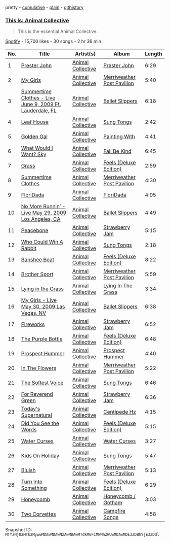 pretty - [cumulative](/playlists/cumulative/37i9dQZF1DX76V4s7Zffmt.md) - [plain](/playlists/plain/37i9dQZF1DX76V4s7Zffmt) - [githistory](https://github.githistory.xyz/mackorone/spotify-playlist-archive/blob/main/playlists/plain/37i9dQZF1DX76V4s7Zffmt)

### [This Is: Animal Collective](https://open.spotify.com/playlist/37i9dQZF1DX76V4s7Zffmt)

> This is the essential Animal Collective.

[Spotify](https://open.spotify.com/user/spotify) - 15,700 likes - 30 songs - 2 hr 36 min

| No. | Title | Artist(s) | Album | Length |
|---|---|---|---|---|
| 1 | [Prester John](https://open.spotify.com/track/5I1uNW4VfFTY0zrwzF0igS) | [Animal Collective](https://open.spotify.com/artist/4kwxTgCKMipBKhSnEstNKj) | [Prester John](https://open.spotify.com/album/7rf7oJpUPkn7XGEPvt3fKg) | 6:29 |
| 2 | [My Girls](https://open.spotify.com/track/1kn0qoZsAYz2IEOSmWGrvX) | [Animal Collective](https://open.spotify.com/artist/4kwxTgCKMipBKhSnEstNKj) | [Merriweather Post Pavilion](https://open.spotify.com/album/02vTLsOXcSItxqbLMCsaRo) | 5:40 |
| 3 | [Summertime Clothes \- Live June 9, 2009 Ft\. Lauderdale, FL](https://open.spotify.com/track/1sYDh94x2PodOmuPaCCMzZ) | [Animal Collective](https://open.spotify.com/artist/4kwxTgCKMipBKhSnEstNKj) | [Ballet Slippers](https://open.spotify.com/album/1gh1FCHJEfuOBT1QnFPsri) | 6:18 |
| 4 | [Leaf House](https://open.spotify.com/track/4kOZno4WP8u5ju8oXypNIs) | [Animal Collective](https://open.spotify.com/artist/4kwxTgCKMipBKhSnEstNKj) | [Sung Tongs](https://open.spotify.com/album/0FrfwJb3jl8KIQxNVuDPD4) | 2:42 |
| 5 | [Golden Gal](https://open.spotify.com/track/1LkQj60h7ZaRuy0BCeUe6a) | [Animal Collective](https://open.spotify.com/artist/4kwxTgCKMipBKhSnEstNKj) | [Painting With](https://open.spotify.com/album/04EajKw866bzJn3EW8HOdQ) | 4:41 |
| 6 | [What Would I Want? Sky](https://open.spotify.com/track/3OzBfEIRte9W7pUnrN64aL) | [Animal Collective](https://open.spotify.com/artist/4kwxTgCKMipBKhSnEstNKj) | [Fall Be Kind](https://open.spotify.com/album/0l7D5yO4LCAyQ5Q9QljOU2) | 6:45 |
| 7 | [Grass](https://open.spotify.com/track/3hXlxVGPNu0GZPmobg5aCH) | [Animal Collective](https://open.spotify.com/artist/4kwxTgCKMipBKhSnEstNKj) | [Feels \(Deluxe Edition\)](https://open.spotify.com/album/1gTrTy1I51VvlIM1WV66tJ) | 2:59 |
| 8 | [Summertime Clothes](https://open.spotify.com/track/6RphjcLJnv7ah1MV1rmvMb) | [Animal Collective](https://open.spotify.com/artist/4kwxTgCKMipBKhSnEstNKj) | [Merriweather Post Pavilion](https://open.spotify.com/album/02vTLsOXcSItxqbLMCsaRo) | 4:30 |
| 9 | [FloriDada](https://open.spotify.com/track/03nlNrkMdFewT8lgYOW1LS) | [Animal Collective](https://open.spotify.com/artist/4kwxTgCKMipBKhSnEstNKj) | [FloriDada](https://open.spotify.com/album/0eV7zHYmBfW2VIZzcZJejg) | 4:05 |
| 10 | [No More Runnin’ \- Live May 29, 2009 Los Angeles, CA](https://open.spotify.com/track/2uR66jmoVnKdrFsoxFlbnw) | [Animal Collective](https://open.spotify.com/artist/4kwxTgCKMipBKhSnEstNKj) | [Ballet Slippers](https://open.spotify.com/album/1gh1FCHJEfuOBT1QnFPsri) | 4:49 |
| 11 | [Peacebone](https://open.spotify.com/track/7lroJrVXsvkWQqlcxTmJMB) | [Animal Collective](https://open.spotify.com/artist/4kwxTgCKMipBKhSnEstNKj) | [Strawberry Jam](https://open.spotify.com/album/6ZbMOLJwdzaWQMTHr10ilO) | 5:15 |
| 12 | [Who Could Win A Rabbit](https://open.spotify.com/track/07C7VmWaDTgEpWXoRESZu8) | [Animal Collective](https://open.spotify.com/artist/4kwxTgCKMipBKhSnEstNKj) | [Sung Tongs](https://open.spotify.com/album/0FrfwJb3jl8KIQxNVuDPD4) | 2:18 |
| 13 | [Banshee Beat](https://open.spotify.com/track/3IQoG7Q9rBxysS8Vc8yhZz) | [Animal Collective](https://open.spotify.com/artist/4kwxTgCKMipBKhSnEstNKj) | [Feels \(Deluxe Edition\)](https://open.spotify.com/album/1gTrTy1I51VvlIM1WV66tJ) | 8:22 |
| 14 | [Brother Sport](https://open.spotify.com/track/1HB3s28T5bev3Uh7Q8Tyz0) | [Animal Collective](https://open.spotify.com/artist/4kwxTgCKMipBKhSnEstNKj) | [Merriweather Post Pavilion](https://open.spotify.com/album/02vTLsOXcSItxqbLMCsaRo) | 5:59 |
| 15 | [Lying in the Grass](https://open.spotify.com/track/6tLuT5NzzbwEJU1JagfXkv) | [Animal Collective](https://open.spotify.com/artist/4kwxTgCKMipBKhSnEstNKj) | [Lying In The Grass](https://open.spotify.com/album/6z6uVN3JLtSIavhYxeH1id) | 3:34 |
| 16 | [My Girls \- Live May 30, 2009 Las Vegas, NV](https://open.spotify.com/track/327f6jFcnSMXYVjtdVT3kX) | [Animal Collective](https://open.spotify.com/artist/4kwxTgCKMipBKhSnEstNKj) | [Ballet Slippers](https://open.spotify.com/album/1gh1FCHJEfuOBT1QnFPsri) | 6:38 |
| 17 | [Fireworks](https://open.spotify.com/track/2H4TcEGiPi1nbY7yY6dRLV) | [Animal Collective](https://open.spotify.com/artist/4kwxTgCKMipBKhSnEstNKj) | [Strawberry Jam](https://open.spotify.com/album/6ZbMOLJwdzaWQMTHr10ilO) | 6:52 |
| 18 | [The Purple Bottle](https://open.spotify.com/track/7eBCnTwZlfH8PmdJCSgabA) | [Animal Collective](https://open.spotify.com/artist/4kwxTgCKMipBKhSnEstNKj) | [Feels \(Deluxe Edition\)](https://open.spotify.com/album/1gTrTy1I51VvlIM1WV66tJ) | 6:48 |
| 19 | [Prospect Hummer](https://open.spotify.com/track/3wMeY0zgtt2KGsoHm4GHM3) | [Animal Collective](https://open.spotify.com/artist/4kwxTgCKMipBKhSnEstNKj) | [Prospect Hummer](https://open.spotify.com/album/7CSakKr2HPiYN8bPPWHwRN) | 4:40 |
| 20 | [In The Flowers](https://open.spotify.com/track/5xma8LVnmDCm0XwnB0ynkj) | [Animal Collective](https://open.spotify.com/artist/4kwxTgCKMipBKhSnEstNKj) | [Merriweather Post Pavilion](https://open.spotify.com/album/02vTLsOXcSItxqbLMCsaRo) | 5:22 |
| 21 | [The Softest Voice](https://open.spotify.com/track/2jdsSpnwnBM3GfjkmXWLno) | [Animal Collective](https://open.spotify.com/artist/4kwxTgCKMipBKhSnEstNKj) | [Sung Tongs](https://open.spotify.com/album/0FrfwJb3jl8KIQxNVuDPD4) | 6:46 |
| 22 | [For Reverend Green](https://open.spotify.com/track/5qptXywf9UYsuBJ8PtTEjQ) | [Animal Collective](https://open.spotify.com/artist/4kwxTgCKMipBKhSnEstNKj) | [Strawberry Jam](https://open.spotify.com/album/6ZbMOLJwdzaWQMTHr10ilO) | 6:36 |
| 23 | [Today's Supernatural](https://open.spotify.com/track/442wI3Lf7WLlOLzGQCDloB) | [Animal Collective](https://open.spotify.com/artist/4kwxTgCKMipBKhSnEstNKj) | [Centipede Hz](https://open.spotify.com/album/4D3ffUyeAqsRTnpW0YL3HD) | 4:15 |
| 24 | [Did You See the Words](https://open.spotify.com/track/6rDtkdIx91mTDZ7ticAMtQ) | [Animal Collective](https://open.spotify.com/artist/4kwxTgCKMipBKhSnEstNKj) | [Feels \(Deluxe Edition\)](https://open.spotify.com/album/1gTrTy1I51VvlIM1WV66tJ) | 5:15 |
| 25 | [Water Curses](https://open.spotify.com/track/1bk4xA1qiCEgkl7aOy8epZ) | [Animal Collective](https://open.spotify.com/artist/4kwxTgCKMipBKhSnEstNKj) | [Water Curses](https://open.spotify.com/album/18Q1HuPcwpd0OGREi5xvVQ) | 3:27 |
| 26 | [Kids On Holiday](https://open.spotify.com/track/6muJQNsKZWOSL19LOIrFVR) | [Animal Collective](https://open.spotify.com/artist/4kwxTgCKMipBKhSnEstNKj) | [Sung Tongs](https://open.spotify.com/album/0FrfwJb3jl8KIQxNVuDPD4) | 5:47 |
| 27 | [Bluish](https://open.spotify.com/track/16BC19z3cSYJzIccJaNMh2) | [Animal Collective](https://open.spotify.com/artist/4kwxTgCKMipBKhSnEstNKj) | [Merriweather Post Pavilion](https://open.spotify.com/album/02vTLsOXcSItxqbLMCsaRo) | 5:13 |
| 28 | [Turn Into Something](https://open.spotify.com/track/5KJRRqKH67KdPt7b5iTu89) | [Animal Collective](https://open.spotify.com/artist/4kwxTgCKMipBKhSnEstNKj) | [Feels \(Deluxe Edition\)](https://open.spotify.com/album/1gTrTy1I51VvlIM1WV66tJ) | 6:29 |
| 29 | [Honeycomb](https://open.spotify.com/track/2gvz2pUIRFZDeORQPuwrYu) | [Animal Collective](https://open.spotify.com/artist/4kwxTgCKMipBKhSnEstNKj) | [Honeycomb / Gotham](https://open.spotify.com/album/2Uw36CvG7xxfhG137LsrIa) | 3:03 |
| 30 | [Two Corvettes](https://open.spotify.com/track/5nd7ChzzSoUO3VmXhjxVbi) | [Animal Collective](https://open.spotify.com/artist/4kwxTgCKMipBKhSnEstNKj) | [Campfire Songs](https://open.spotify.com/album/2dD8TRCBNGI9eBg4k3PLnY) | 4:58 |

Snapshot ID: `MTYzNjU2MTk2MywwMDAwMDAwNzAwMDAwMTdkMGFiMWNhZWUwMDAwMDE3ZDBhYjE3ZDdl`